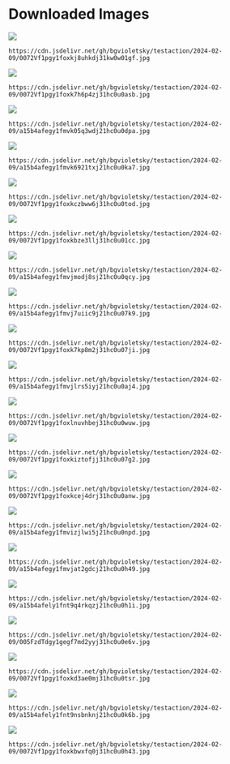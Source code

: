 # Downloaded Images

![](https://cdn.jsdelivr.net/gh/bgvioletsky/testaction/2024-02-09/0072Vf1pgy1foxkj8uhkdj31kw0w01gf.jpg)
```
https://cdn.jsdelivr.net/gh/bgvioletsky/testaction/2024-02-09/0072Vf1pgy1foxkj8uhkdj31kw0w01gf.jpg
```
![](https://cdn.jsdelivr.net/gh/bgvioletsky/testaction/2024-02-09/0072Vf1pgy1foxk7h6p4zj31hc0u0asb.jpg)
```
https://cdn.jsdelivr.net/gh/bgvioletsky/testaction/2024-02-09/0072Vf1pgy1foxk7h6p4zj31hc0u0asb.jpg
```
![](https://cdn.jsdelivr.net/gh/bgvioletsky/testaction/2024-02-09/a15b4afegy1fmvk05q3wdj21hc0u0dpa.jpg)
```
https://cdn.jsdelivr.net/gh/bgvioletsky/testaction/2024-02-09/a15b4afegy1fmvk05q3wdj21hc0u0dpa.jpg
```
![](https://cdn.jsdelivr.net/gh/bgvioletsky/testaction/2024-02-09/a15b4afegy1fmvk6921txj21hc0u0ka7.jpg)
```
https://cdn.jsdelivr.net/gh/bgvioletsky/testaction/2024-02-09/a15b4afegy1fmvk6921txj21hc0u0ka7.jpg
```
![](https://cdn.jsdelivr.net/gh/bgvioletsky/testaction/2024-02-09/0072Vf1pgy1foxkczbww6j31hc0u0tod.jpg)
```
https://cdn.jsdelivr.net/gh/bgvioletsky/testaction/2024-02-09/0072Vf1pgy1foxkczbww6j31hc0u0tod.jpg
```
![](https://cdn.jsdelivr.net/gh/bgvioletsky/testaction/2024-02-09/0072Vf1pgy1foxkbze3llj31hc0u01cc.jpg)
```
https://cdn.jsdelivr.net/gh/bgvioletsky/testaction/2024-02-09/0072Vf1pgy1foxkbze3llj31hc0u01cc.jpg
```
![](https://cdn.jsdelivr.net/gh/bgvioletsky/testaction/2024-02-09/a15b4afegy1fmvjmodj8sj21hc0u0qcy.jpg)
```
https://cdn.jsdelivr.net/gh/bgvioletsky/testaction/2024-02-09/a15b4afegy1fmvjmodj8sj21hc0u0qcy.jpg
```
![](https://cdn.jsdelivr.net/gh/bgvioletsky/testaction/2024-02-09/a15b4afegy1fmvj7uiic9j21hc0u07k9.jpg)
```
https://cdn.jsdelivr.net/gh/bgvioletsky/testaction/2024-02-09/a15b4afegy1fmvj7uiic9j21hc0u07k9.jpg
```
![](https://cdn.jsdelivr.net/gh/bgvioletsky/testaction/2024-02-09/0072Vf1pgy1foxk7kp8m2j31hc0u07ji.jpg)
```
https://cdn.jsdelivr.net/gh/bgvioletsky/testaction/2024-02-09/0072Vf1pgy1foxk7kp8m2j31hc0u07ji.jpg
```
![](https://cdn.jsdelivr.net/gh/bgvioletsky/testaction/2024-02-09/a15b4afegy1fmvjlrs5iyj21hc0u0aj4.jpg)
```
https://cdn.jsdelivr.net/gh/bgvioletsky/testaction/2024-02-09/a15b4afegy1fmvjlrs5iyj21hc0u0aj4.jpg
```
![](https://cdn.jsdelivr.net/gh/bgvioletsky/testaction/2024-02-09/0072Vf1pgy1foxlnuvhbej31hc0u0wuw.jpg)
```
https://cdn.jsdelivr.net/gh/bgvioletsky/testaction/2024-02-09/0072Vf1pgy1foxlnuvhbej31hc0u0wuw.jpg
```
![](https://cdn.jsdelivr.net/gh/bgvioletsky/testaction/2024-02-09/0072Vf1pgy1foxkiztofjj31hc0u07g2.jpg)
```
https://cdn.jsdelivr.net/gh/bgvioletsky/testaction/2024-02-09/0072Vf1pgy1foxkiztofjj31hc0u07g2.jpg
```
![](https://cdn.jsdelivr.net/gh/bgvioletsky/testaction/2024-02-09/0072Vf1pgy1foxkcej4drj31hc0u0anw.jpg)
```
https://cdn.jsdelivr.net/gh/bgvioletsky/testaction/2024-02-09/0072Vf1pgy1foxkcej4drj31hc0u0anw.jpg
```
![](https://cdn.jsdelivr.net/gh/bgvioletsky/testaction/2024-02-09/a15b4afegy1fmvizjlwi5j21hc0u0npd.jpg)
```
https://cdn.jsdelivr.net/gh/bgvioletsky/testaction/2024-02-09/a15b4afegy1fmvizjlwi5j21hc0u0npd.jpg
```
![](https://cdn.jsdelivr.net/gh/bgvioletsky/testaction/2024-02-09/a15b4afegy1fmvjat2gdcj21hc0u0h49.jpg)
```
https://cdn.jsdelivr.net/gh/bgvioletsky/testaction/2024-02-09/a15b4afegy1fmvjat2gdcj21hc0u0h49.jpg
```
![](https://cdn.jsdelivr.net/gh/bgvioletsky/testaction/2024-02-09/a15b4afely1fnt9q4rkqzj21hc0u0h1i.jpg)
```
https://cdn.jsdelivr.net/gh/bgvioletsky/testaction/2024-02-09/a15b4afely1fnt9q4rkqzj21hc0u0h1i.jpg
```
![](https://cdn.jsdelivr.net/gh/bgvioletsky/testaction/2024-02-09/005FzdTdgy1gegf7md2yyj31hc0u0e6v.jpg)
```
https://cdn.jsdelivr.net/gh/bgvioletsky/testaction/2024-02-09/005FzdTdgy1gegf7md2yyj31hc0u0e6v.jpg
```
![](https://cdn.jsdelivr.net/gh/bgvioletsky/testaction/2024-02-09/0072Vf1pgy1foxkd3ae0mj31hc0u0tsr.jpg)
```
https://cdn.jsdelivr.net/gh/bgvioletsky/testaction/2024-02-09/0072Vf1pgy1foxkd3ae0mj31hc0u0tsr.jpg
```
![](https://cdn.jsdelivr.net/gh/bgvioletsky/testaction/2024-02-09/a15b4afely1fnt9nsbnknj21hc0u0k6b.jpg)
```
https://cdn.jsdelivr.net/gh/bgvioletsky/testaction/2024-02-09/a15b4afely1fnt9nsbnknj21hc0u0k6b.jpg
```
![](https://cdn.jsdelivr.net/gh/bgvioletsky/testaction/2024-02-09/0072Vf1pgy1foxkbwxfq0j31hc0u0h43.jpg)
```
https://cdn.jsdelivr.net/gh/bgvioletsky/testaction/2024-02-09/0072Vf1pgy1foxkbwxfq0j31hc0u0h43.jpg
```
